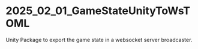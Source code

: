 # 2025_02_01_GameStateUnityToWsTOML
Unity Package to export the game state in a websocket server broadcaster.
